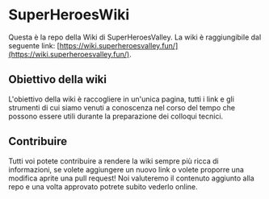 # SuperHeroesWiki

Questa è la repo della Wiki di SuperHeroesValley. La wiki è raggiungibile dal seguente link: [https://wiki.superheroesvalley.fun/](https://wiki.superheroesvalley.fun/).

## Obiettivo della wiki

L'obiettivo della wiki è raccogliere in un'unica pagina, tutti i link e gli strumenti di cui siamo venuti a conoscenza nel corso del tempo che possono essere utili durante 
la preparazione dei colloqui tecnici. 

## Contribuire

Tutti voi potete contribuire a rendere la wiki sempre più ricca di informazioni, se volete aggiungere un nuovo link o volete proporre una modifica aprite una pull request! 
Noi valuteremo il contenuto aggiunto alla repo e una volta approvato potrete subito vederlo online.
